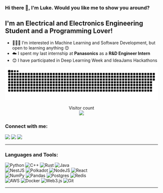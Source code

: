### Hi there 👋, I'm Luke. Would you like me to show you around?

## I'm an Electrical and Electronics Engineering Student and a Programming Lover!


- 🧑🏻‍💻 I’m interested in Machine Learning and Software Development, but open to learning anything 😊
- ☁️ I spent my last internship at **Panasonics** as a **R&D Engineer Intern** 
- 😊 I have participated in Deep Learning Week and IdeaJams Hackathons

<a href=#><img src="contributions.svg"></a>

<p align="center"> 
  Visitor count<br>
  <img src="https://profile-counter.glitch.me/ducnguyen1604/count.svg" />
</p>


### Connect with me:

<a href="https://www.linkedin.com/in/luke-duc-nguyen-minh/" style="text-decoration: none;">
<img src="https://img.shields.io/badge/LinkedIn-0077B5?style=for-the-badge&logo=linkedin&logoColor=white" />
</a>
<a href="https://www.facebook.com/profile.php?id=100011387219785/" style="text-decoration: none;">
<img src="https://img.shields.io/badge/Facebook-1877F2?style=for-the-badge&logo=facebook&logoColor=white" />
</a>
<a href="mailto:duy016@e.ntu.edu.com" style="text-decoration: none;">
<img src="https://img.shields.io/badge/email-%23EA4335?&style=for-the-badge&logo=gmail&logoColor=white"/>
</a>
<br>

---

### Languages and Tools:

![Python](https://img.shields.io/badge/python-%2314354C.svg?style=for-the-badge&logo=python&logoColor=white)
![C++](https://img.shields.io/badge/c++-%2300599C.svg?style=for-the-badge&logo=c%2B%2B&logoColor=white)
![Rust](https://img.shields.io/badge/rust-%23000000.svg?style=for-the-badge&logo=rust&logoColor=white)
![Java](https://img.shields.io/badge/java-%23ED8B00.svg?style=for-the-badge&logo=java&logoColor=white)
<br>
![NestJS](https://img.shields.io/badge/nestjs-%23E0234E.svg?style=for-the-badge&logo=nestjs&logoColor=white)
![Polkadot](https://img.shields.io/badge/polkadot-E6007A?style=for-the-badge&logo=polkadot&logoColor=white)
![NodeJS](https://img.shields.io/badge/node.js-6DA55F?style=for-the-badge&logo=node.js&logoColor=white)
![React](https://img.shields.io/badge/react-%2320232a.svg?style=for-the-badge&logo=react&logoColor=%2361DAFB)
<br>
![NumPy](https://img.shields.io/badge/numpy-%23013243.svg?style=for-the-badge&logo=numpy&logoColor=white)
![Pandas](https://img.shields.io/badge/pandas-%23150458.svg?style=for-the-badge&logo=pandas&logoColor=white)
![Postgres](https://img.shields.io/badge/postgres-%23316192.svg?style=for-the-badge&logo=postgresql&logoColor=white)
![Redis](https://img.shields.io/badge/redis-%23DD0031.svg?style=for-the-badge&logo=redis&logoColor=white)
<br>
![AWS](https://img.shields.io/badge/AWS-%23FF9900.svg?style=for-the-badge&logo=amazon-aws&logoColor=white)
![Docker](https://img.shields.io/badge/docker-%230db7ed.svg?style=for-the-badge&logo=docker&logoColor=white)
![Web3.js](https://img.shields.io/badge/web3.js-F16822?style=for-the-badge&logo=web3.js&logoColor=white)
![Git](https://img.shields.io/badge/git-%23F05033.svg?style=for-the-badge&logo=git&logoColor=white)
<br>

---

<!-- ![Duy's GitHub stats](https://github-readme-stats.vercel.app/api?username=DuyNguyenPhuong&show_icons=true&theme=tokyonight)
![Streak](https://streak-stats.demolab.com/?user=DuyNguyenPhuong&theme=tokyonight&disable_animations=false) -->

<!--
<p float="row">
 <img class="img" src="https://github-readme-stats.vercel.app/api?username=ducnguyen1604&show_icons=true&theme=synthwave" width = 49.5%/>
 <img class="img" src="https://github-readme-streak-stats.herokuapp.com/?user=ducnguyen1604&theme=synthwave" width = 49.5% height = 100%/>
</p>
-->
<!-- 
[![Dev.to](https://github-readme-stats.vercel.app/api/pin/?username=thepracticaldev&repo=dev.to)](https://github.com/thepracticaldev/dev.to)
-->

<!-- 
<div class="row">
  <div class="column">
    <img class="img" src="https://github-readme-stats.vercel.app/api?username=DuyNguyenPhuong&show_icons=true&theme=synthwave" =400x400)/>
  </div>
  <div class="column">
    <img class="img" src="https://github-readme-streak-stats.herokuapp.com/?user=DuyNguyenPhuong&theme=synthwave" width=400/>
  </div>
</div>
 -->


 
<!-- ![Top Langs](https://github-readme-stats.vercel.app/api/top-langs/?username=DuyNguyenPhuong)-->

<!-- [![Readme Card](https://github-readme-stats.vercel.app/api/pin/?username=DuyNguyenPhuong&repo=Deep-Learning-Neural-Networks)](https://github.com/DuyNguyenPhuong/Deep-Learning-Neural-Networks) -->
